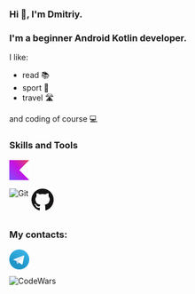 ### Hi 👋, I'm Dmitriy.

### I'm a beginner Android Kotlin developer.

I like:
- read 📚
- sport 🏃
- travel 🛣️

and coding of course 💻

### Skills and Tools

<img align="left" alt="Kotlin" width="36px" src="https://raw.githubusercontent.com/github/explore/4479d2a2c854198cb00160f8593519c14dc3b905/topics/kotlin/kotlin.png" />

<br />
<br />
<br />

<img align="left" alt="Git" width="40px" src="https://user-images.githubusercontent.com/96663113/200529653-77a90a34-60d8-46dc-a1b5-778f0558c3de.png" />

<img align="left" alt="GitHub" width="40px" src="https://raw.githubusercontent.com/github/explore/78df643247d429f6cc873026c0622819ad797942/topics/github/github.png" />


<br />
<br />
<br />

### My contacts:

[<img align="left" alt="Telegram" width="36px" src="https://raw.githubusercontent.com/github/explore/80688e429a7d4ef2fca1e82350fe8e3517d3494d/topics/telegram/telegram.png" />](https://t.me/DAShevy)

<br />
<br />

[<img align="left" alt="CodeWars" width="300px" src="https://www.codewars.com/users/Shevy-D/badges/large" />](https://www.codewars.com/users/Shevy-D)

<!--
**Shevy-D/Shevy-D** is a ✨ _special_ ✨ repository because its `README.md` (this file) appears on your GitHub profile.

Here are some ideas to get you started:

- 🔭 I’m currently working on ...
- 🌱 I’m currently learning android development (Kotlin).
- 👯 I’m looking to collaborate on ...
- 🤔 I’m looking for help with ...
- 💬 Ask me about ...
- 📫 How to reach me: ...
- 😄 Pronouns: ...
- ⚡ Fun fact: ...
-->
